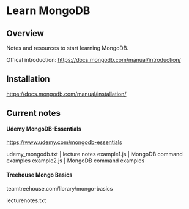 # Learn MongoDB

## Overview

Notes and resources to start learning MongoDB.

Offical introduction: https://docs.mongodb.com/manual/introduction/

## Installation

https://docs.mongodb.com/manual/installation/

## Current notes

#### Udemy MongoDB-Essentials
https://www.udemy.com/mongodb-essentials

udemy_mongodb.txt | lecture notes
example1.js | MongoDB command examples
example2.js | MongoDB command examples

#### Treehouse Mongo Basics
teamtreehouse.com/library/mongo-basics

lecturenotes.txt
